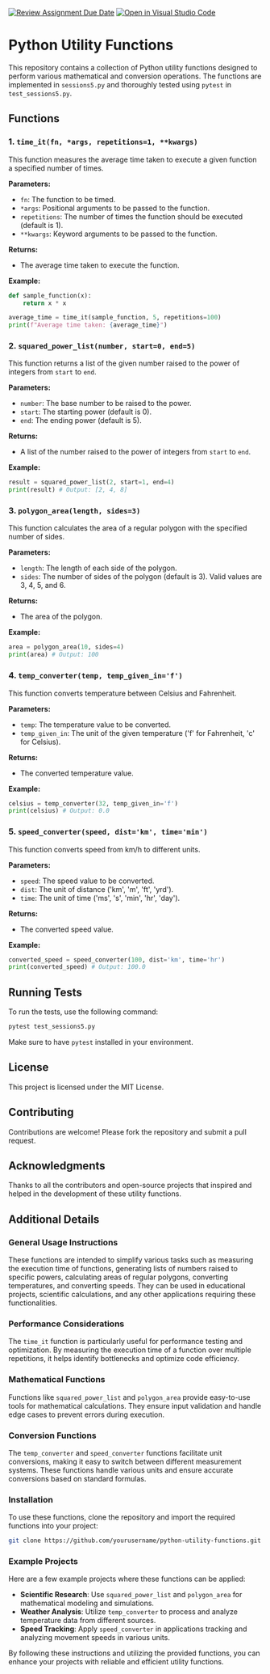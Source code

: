 [![Review Assignment Due Date](https://classroom.github.com/assets/deadline-readme-button-22041afd0340ce965d47ae6ef1cefeee28c7c493a6346c4f15d667ab976d596c.svg)](https://classroom.github.com/a/z8haBqsC)
[![Open in Visual Studio Code](https://classroom.github.com/assets/open-in-vscode-2e0aaae1b6195c2367325f4f02e2d04e9abb55f0b24a779b69b11b9e10269abc.svg)](https://classroom.github.com/online_ide?assignment_repo_id=15360594&assignment_repo_type=AssignmentRepo)

# Python Utility Functions

This repository contains a collection of Python utility functions designed to perform various mathematical and conversion operations. The functions are implemented in `sessions5.py` and thoroughly tested using `pytest` in `test_sessions5.py`.

## Functions

### 1. `time_it(fn, *args, repetitions=1, **kwargs)`

This function measures the average time taken to execute a given function a specified number of times.

**Parameters:**
- `fn`: The function to be timed.
- `*args`: Positional arguments to be passed to the function.
- `repetitions`: The number of times the function should be executed (default is 1).
- `**kwargs`: Keyword arguments to be passed to the function.

**Returns:**
- The average time taken to execute the function.

**Example:**
```python
def sample_function(x):
    return x * x

average_time = time_it(sample_function, 5, repetitions=100)
print(f"Average time taken: {average_time}")
```

### 2. `squared_power_list(number, start=0, end=5)`

This function returns a list of the given number raised to the power of integers from `start` to `end`.

**Parameters:**
- `number`: The base number to be raised to the power.
- `start`: The starting power (default is 0).
- `end`: The ending power (default is 5).

**Returns:**
- A list of the number raised to the power of integers from `start` to `end`.

**Example:**
```python
result = squared_power_list(2, start=1, end=4)
print(result) # Output: [2, 4, 8]
```

### 3. `polygon_area(length, sides=3)`

This function calculates the area of a regular polygon with the specified number of sides.

**Parameters:**
- `length`: The length of each side of the polygon.
- `sides`: The number of sides of the polygon (default is 3). Valid values are 3, 4, 5, and 6.

**Returns:**
- The area of the polygon.

**Example:**
```python
area = polygon_area(10, sides=4)
print(area) # Output: 100
```

### 4. `temp_converter(temp, temp_given_in='f')`

This function converts temperature between Celsius and Fahrenheit.

**Parameters:**
- `temp`: The temperature value to be converted.
- `temp_given_in`: The unit of the given temperature ('f' for Fahrenheit, 'c' for Celsius).

**Returns:**
- The converted temperature value.

**Example:**
```python
celsius = temp_converter(32, temp_given_in='f')
print(celsius) # Output: 0.0
```

### 5. `speed_converter(speed, dist='km', time='min')`

This function converts speed from km/h to different units.

**Parameters:**
- `speed`: The speed value to be converted.
- `dist`: The unit of distance ('km', 'm', 'ft', 'yrd').
- `time`: The unit of time ('ms', 's', 'min', 'hr', 'day').

**Returns:**
- The converted speed value.

**Example:**
```python
converted_speed = speed_converter(100, dist='km', time='hr')
print(converted_speed) # Output: 100.0
```

## Running Tests

To run the tests, use the following command:

```bash
pytest test_sessions5.py
```

Make sure to have `pytest` installed in your environment.

## License

This project is licensed under the MIT License.

## Contributing

Contributions are welcome! Please fork the repository and submit a pull request.

## Acknowledgments

Thanks to all the contributors and open-source projects that inspired and helped in the development of these utility functions.

## Additional Details

### General Usage Instructions

These functions are intended to simplify various tasks such as measuring the execution time of functions, generating lists of numbers raised to specific powers, calculating areas of regular polygons, converting temperatures, and converting speeds. They can be used in educational projects, scientific calculations, and any other applications requiring these functionalities.

### Performance Considerations

The `time_it` function is particularly useful for performance testing and optimization. By measuring the execution time of a function over multiple repetitions, it helps identify bottlenecks and optimize code efficiency.

### Mathematical Functions

Functions like `squared_power_list` and `polygon_area` provide easy-to-use tools for mathematical calculations. They ensure input validation and handle edge cases to prevent errors during execution.

### Conversion Functions

The `temp_converter` and `speed_converter` functions facilitate unit conversions, making it easy to switch between different measurement systems. These functions handle various units and ensure accurate conversions based on standard formulas.

### Installation

To use these functions, clone the repository and import the required functions into your project:

```bash
git clone https://github.com/yourusername/python-utility-functions.git
```

### Example Projects

Here are a few example projects where these functions can be applied:

- **Scientific Research**: Use `squared_power_list` and `polygon_area` for mathematical modeling and simulations.
- **Weather Analysis**: Utilize `temp_converter` to process and analyze temperature data from different sources.
- **Speed Tracking**: Apply `speed_converter` in applications tracking and analyzing movement speeds in various units.

By following these instructions and utilizing the provided functions, you can enhance your projects with reliable and efficient utility functions.
